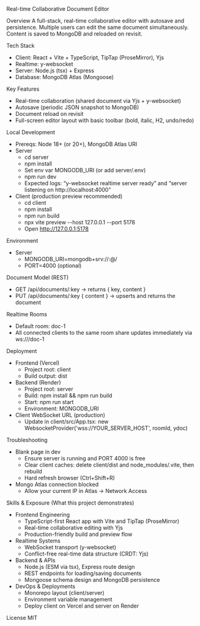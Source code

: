 Real-time Collaborative Document Editor

Overview
A full-stack, real-time collaborative editor with autosave and persistence. Multiple users can edit the same document simultaneously. Content is saved to MongoDB and reloaded on revisit.

Tech Stack
- Client: React + Vite + TypeScript, TipTap (ProseMirror), Yjs
- Realtime: y-websocket
- Server: Node.js (tsx) + Express
- Database: MongoDB Atlas (Mongoose)

Key Features
- Real-time collaboration (shared document via Yjs + y-websocket)
- Autosave (periodic JSON snapshot to MongoDB)
- Document reload on revisit
- Full-screen editor layout with basic toolbar (bold, italic, H2, undo/redo)

Local Development
- Prereqs: Node 18+ (or 20+), MongoDB Atlas URI
- Server
  - cd server
  - npm install
  - Set env var MONGODB_URI (or add server/.env)
  - npm run dev
  - Expected logs: “y-websocket realtime server ready” and “server listening on http://localhost:4000”
- Client (production preview recommended)
  - cd client
  - npm install
  - npm run build
  - npx vite preview --host 127.0.0.1 --port 5178
  - Open http://127.0.0.1:5178

Environment
- Server
  - MONGODB_URI=mongodb+srv://<user>:<pass>@<cluster>/<db>
  - PORT=4000 (optional)

Document Model (REST)
- GET /api/documents/:key → returns { key, content }
- PUT /api/documents/:key { content } → upserts and returns the document

Realtime Rooms
- Default room: doc-1
- All connected clients to the same room share updates immediately via ws://<server>/doc-1

Deployment
- Frontend (Vercel)
  - Project root: client
  - Build output: dist
- Backend (Render)
  - Project root: server
  - Build: npm install && npm run build
  - Start: npm run start
  - Environment: MONGODB_URI
- Client WebSocket URL (production)
  - Update in client/src/App.tsx: new WebsocketProvider('wss://YOUR_SERVER_HOST', roomId, ydoc)

Troubleshooting
- Blank page in dev
  - Ensure server is running and PORT 4000 is free
  - Clear client caches: delete client/dist and node_modules/.vite, then rebuild
  - Hard refresh browser (Ctrl+Shift+R)
- Mongo Atlas connection blocked
  - Allow your current IP in Atlas → Network Access

Skills & Exposure (What this project demonstrates)
- Frontend Engineering
  - TypeScript-first React app with Vite and TipTap (ProseMirror)
  - Real-time collaborative editing with Yjs
  - Production-friendly build and preview flow
- Realtime Systems
  - WebSocket transport (y-websocket)
  - Conflict-free real-time data structure (CRDT: Yjs)
- Backend & APIs
  - Node.js (ESM via tsx), Express route design
  - REST endpoints for loading/saving documents
  - Mongoose schema design and MongoDB persistence
- DevOps & Deployments
  - Monorepo layout (client/server)
  - Environment variable management
  - Deploy client on Vercel and server on Render

License
MIT

